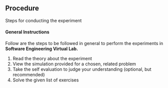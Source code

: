 ## Procedure

Steps for conducting the experiment

#### **General Instructions**

Follow are the steps to be followed in general to perform the experiments in **Software Engineering Virtual Lab.**

1. Read the theory about the experiment
2. View the simulation provided for a chosen, related problem
3. Take the self evaluation to judge your understanding (optional, but recommended)
4. Solve the given list of exercises


